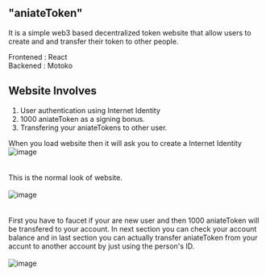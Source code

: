 ## "aniateToken"
It is a simple web3 based decentralized token website that allow users to create and and transfer their token  to other people. 

Frontened : React <br>
Backened : Motoko

## Website Involves
1. User authentication using Internet Identity
2. 1000 aniateToken as a signing bonus.
3. Transfering your aniateTokens to other user.

When you load website then it will ask you to create a <span> Internet Identity </span>
![image](https://github.com/dev-world-rohit/aniateToken/assets/136791205/02833190-27ba-4beb-943b-7949f8681854)
<br>
<br>
<br>
This is the normal look of website.
<br>
<br>
![image](https://github.com/dev-world-rohit/aniateToken/assets/136791205/3ad97242-3d60-4b9a-bfed-a68887a13c3a)
<br>
<br>
<br>
First you have to faucet if your are new user and then 1000 aniateToken will be transfered to your account. In next section you can check your account balance and in last section you can actually transfer aniateToken from your accunt to another account by just using the person's ID.
<br>
<br>
![image](https://github.com/dev-world-rohit/aniateToken/assets/136791205/1c643d4d-d9bb-43d8-9c3b-15833bc19b06)
 <br>
